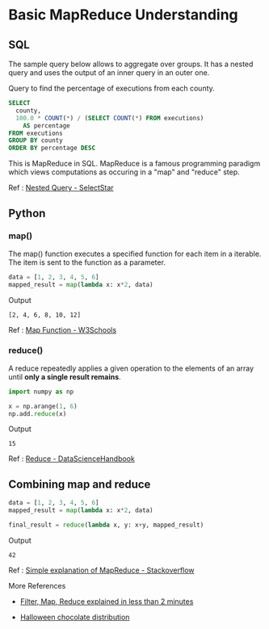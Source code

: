 # Basic MapReduce Understanding

## SQL 
The sample query below allows to aggregate over groups.
It has a nested query and uses the output of an inner query in an outer one.

Query to find the percentage of executions from each county.

```SQL
SELECT
  county,
  100.0 * COUNT(*) / (SELECT COUNT(*) FROM executions)
    AS percentage
FROM executions
GROUP BY county
ORDER BY percentage DESC
```

This is MapReduce in SQL. 
MapReduce is a famous programming paradigm which views computations as occuring in a "map" and "reduce" step.

Ref : [Nested Query - SelectStar](https://selectstarsql.com/longtail.html#nested)

## Python

### map()
The map() function executes a specified function for each item in a iterable. The item is sent to the function as a parameter.

```python
data = [1, 2, 3, 4, 5, 6]
mapped_result = map(lambda x: x*2, data)
```

Output
```
[2, 4, 6, 8, 10, 12]
```

Ref : [Map Function - W3Schools](https://www.w3schools.com/python/ref_func_map.asp)

### reduce()

A reduce repeatedly applies a given operation to the elements of an array until **only a single result remains**.

```python
import numpy as np

x = np.arange(1, 6)
np.add.reduce(x)
```

Output
```
15
```

Ref : [Reduce - DataScienceHandbook](https://github.com/jakevdp/PythonDataScienceHandbook/blob/master/notebooks/02.03-Computation-on-arrays-ufuncs.ipynb)

## Combining map and reduce

```python
data = [1, 2, 3, 4, 5, 6]
mapped_result = map(lambda x: x*2, data)

final_result = reduce(lambda x, y: x+y, mapped_result)
```

Output
```
42
```
Ref : [Simple explanation of MapReduce - Stackoverflow](https://stackoverflow.com/questions/28982/simple-explanation-of-mapreduce)


More References

- [Filter, Map, Reduce explained in less than 2 minutes](https://www.youtube.com/watch?v=PZvHZJVeYdw)

- [Halloween chocolate distribution](https://webofdata.wordpress.com/2012/11/05/mapreduce-for-kids/)

